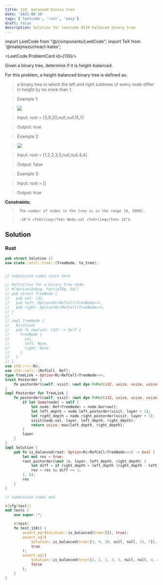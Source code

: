 ```yaml
---
title: 110. balanced binary tree
date: '2021-08-19'
tags: ['leetcode', 'rust', 'easy']
draft: false
description: Solution for leetcode 0110 balanced binary tree
---
```

import LeetCode from "@/components/LeetCode";
import TeX from '@matejmazur/react-katex';

<LeetCode.ProblemCard id={110}/>
 

  Given a binary tree, determine if it is height-balanced.

  For this problem, a height-balanced binary tree is defined as:

  <blockquote>

  a binary tree in which the left and right subtrees of every node differ in height by no more than 1.

  </blockquote>

   

 >   Example 1:

 >   ![](https://assets.leetcode.com/uploads/2020/10/06/balance_1.jpg)

 >   Input: root <TeX>=</TeX> [3,9,20,null,null,15,7]

 >   Output: true

  

 >   Example 2:

 >   ![](https://assets.leetcode.com/uploads/2020/10/06/balance_2.jpg)

 >   Input: root <TeX>=</TeX> [1,2,2,3,3,null,null,4,4]

 >   Output: false

  

 >   Example 3:

  

 >   Input: root <TeX>=</TeX> []

 >   Output: true

  

   

  **Constraints:**

  

 >   	The number of nodes in the tree is in the range [0, 5000].

 >   	-10^4 <TeX>\leq</TeX> Node.val <TeX>\leq</TeX> 10^4


## Solution
### Rust
```rust
pub struct Solution {}
use crate::util::tree::{TreeNode, to_tree};


// submission codes start here

// Definition for a binary tree node.
// #[derive(Debug, PartialEq, Eq)]
// pub struct TreeNode {
//   pub val: i32,
//   pub left: Option<Rc<RefCell<TreeNode>>>,
//   pub right: Option<Rc<RefCell<TreeNode>>>,
// }
// 
// impl TreeNode {
//   #[inline]
//   pub fn new(val: i32) -> Self {
//     TreeNode {
//       val,
//       left: None,
//       right: None
//     }
//   }
// }
use std::rc::Rc;
use std::cell::{RefCell, Ref};
type TreeLink = Option<Rc<RefCell<TreeNode>>>;
trait Postorder {
    fn postorder(&self, visit: &mut dyn FnMut(i32, usize, usize, usize), layer: usize) -> usize;
}
impl Postorder for TreeLink {
    fn postorder(&self, visit: &mut dyn FnMut(i32, usize, usize, usize), layer: usize) -> usize {
        if let Some(node) = self {
            let node: Ref<TreeNode> = node.borrow();
            let left_depth = node.left.postorder(visit, layer + 1);
            let right_depth = node.right.postorder(visit, layer + 1);
            visit(node.val, layer, left_depth, right_depth);
            return usize::max(left_depth, right_depth);
        }
        layer
    }
}
impl Solution {
    pub fn is_balanced(root: Option<Rc<RefCell<TreeNode>>>) -> bool {
        let mut res = true;
        root.postorder(&mut |x, layer, left_depth, right_depth| {
            let diff = if right_depth > left_depth {right_depth - left_depth} else {left_depth - right_depth};
            res = res && diff <= 1;
        }, 0);
        res
    }
}

// submission codes end

#[cfg(test)]
mod tests {
    use super::*;

    #[test]
    fn test_110() {
        assert_eq!(Solution::is_balanced(tree![]), true);
        assert_eq!(
            Solution::is_balanced(tree![3, 9, 20, null, null, 15, 7]),
            true
        );
        assert_eq!(
            Solution::is_balanced(tree![1, 2, 2, 3, 3, null, null, 4, 4]),
            false
        );
    }
}

```
